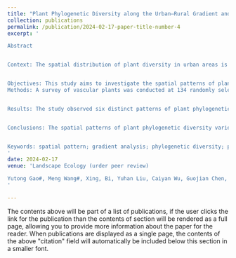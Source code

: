 ```yaml
---
title: "Plant Phylogenetic Diversity along the Urban–Rural Gradient and Its Association with Urbanization Degree in Shanghai, China"
collection: publications
permalink: /publication/2024-02-17-paper-title-number-4
excerpt: '

Abstract


Context: The spatial distribution of plant diversity in urban areas is fundamental to understanding the relationship between urbanization and biodiversity. Previous research has primarily focused on taxonomic levels to assess species richness. While investigations into the spatial patterns of phylogenetic diversity in urban plants remain limited.


Objectives: This study aims to investigate the spatial patterns of plant phylogenetic diversity along an urban-rural gradient and identify how phylogenetic diversity and the degree of urbanization are related.
Methods: A survey of vascular plants was conducted at 134 randomly selected sample plots along four urban-rural transects in Shanghai, China. Three phylogenetic diversity metrics, Faith’s phylogenetic diversity (PD), net relatedness index (NRI), and net nearest taxon index (NTI), were calculated along with the urbanization degree index (UDI). Regression analysis was employed to quantify the spatial patterns of plant phylogenetic diversity across different taxa along the urban-rural gradients and their relationships with UDI. 


Results: The study observed six distinct patterns of plant phylogenetic diversity along the urban-rural gradients in different taxa, which support the previous hypotheses that biological distribution patterns at the species level also hold true at the phylogenetic level. Faith’s phylogenetic diversity (PD) showed a linear increase with increasing UDI for total, woody, perennial, and cultivated plant assemblages. The UDI explained 66-96% of the variation in PD for these taxa. In contrast, PD for annual and spontaneous plants exhibited a linear decrease with increasing UDI, which explained 95% and 49% variation in PD for annual and spontaneous plants, respectively. The net relatedness index (NRI) for woody, perennial, and cultivated plants, as well as the net nearest taxon index (NTI) for perennial and cultivated plants, linearly increases with UDI, whereas the NRI for total, annual, and spontaneous plants, as well as NTI for total, woody, annual, and spontaneous plants linearly decrease with UDI. However, some of these trends were only marginally significant. 


Conclusions: The spatial patterns of plant phylogenetic diversity varied along the rural-to-urban gradients, indicating that urban environmental filtering has an impact on plant phylogenetic diversity. Urbanization increased the phylogenetic richness of different plant taxa in Shanghai but resulted in more clustering and relatedness of species within plant assemblages. Phylogenetic metrics showed a linear increase with UDI, while the degree of urbanization led to a decrease in phylogenetic divergence. The UDI is a useful predictor for examining variations in plant phylogeny due to urbanization. Our findings provide insights into how urbanization impacts plant phylogenetic diversity, helping urban plant diversity conservation.


Keywords: spatial pattern; gradient analysis; phylogenetic diversity; phylogeny; urbanization; Shanghai
'
date: 2024-02-17 
venue: 'Landscape Ecology (urder peer review)

Yutong Gao#, Meng Wang#, Xing, Bi, Yuhan Liu, Caiyan Wu, Guojian Chen, Shengjian Kuang, Shaopeng Li, Conghe Songe, Junxiang Li*
'

---
```


The contents above will be part of a list of publications, if the user clicks the link for the publication than the contents of section will be rendered as a full page, allowing you to provide more information about the paper for the reader. When publications are displayed as a single page, the contents of the above "citation" field will automatically be included below this section in a smaller font.

